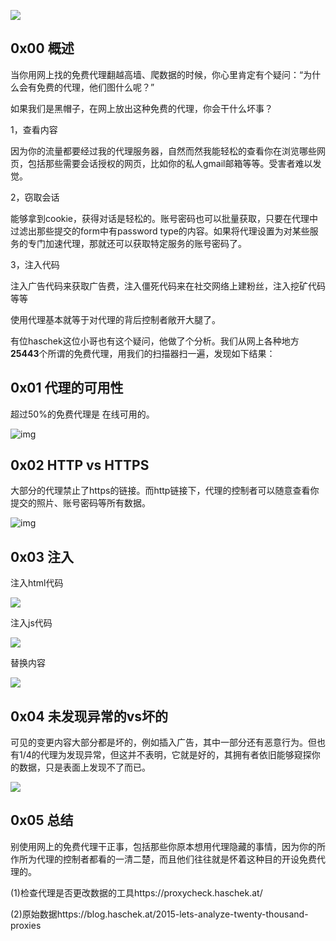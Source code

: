 ![](0/c.png)

## 0x00 概述

当你用网上找的免费代理翻越高墙、爬数据的时候，你心里肯定有个疑问：“为什么会有免费的代理，他们图什么呢？”

如果我们是黑帽子，在网上放出这种免费的代理，你会干什么坏事？

1，查看内容

因为你的流量都要经过我的代理服务器，自然而然我能轻松的查看你在浏览哪些网页，包括那些需要会话授权的网页，比如你的私人gmail邮箱等等。受害者难以发觉。

2，窃取会话

能够拿到cookie，获得对话是轻松的。账号密码也可以批量获取，只要在代理中过滤出那些提交的form中有password type的内容。如果将代理设置为对某些服务的专门加速代理，那就还可以获取特定服务的账号密码了。

3，注入代码

注入广告代码来获取广告费，注入僵死代码来在社交网络上建粉丝，注入挖矿代码等等

使用代理基本就等于对代理的背后控制者敞开大腿了。



有位haschek这位小哥也有这个疑问，他做了个分析。我们从网上各种地方**25443**个所谓的免费代理，用我们的扫描器扫一遍，发现如下结果：



## 0x01 代理的可用性

超过50%的免费代理是 在线可用的。

![img](0/0.png)



 ## 0x02 HTTP vs HTTPS

大部分的代理禁止了https的链接。而http链接下，代理的控制者可以随意查看你提交的照片、账号密码等所有数据。

![img](0/1.png)



## 0x03 注入

注入html代码

![](0/2.png)



注入js代码

![](0/3.png)



替换内容

![](0/6.png)



## 0x04 未发现异常的vs坏的

可见的变更内容大部分都是坏的，例如插入广告，其中一部分还有恶意行为。但也有1/4的代理为发现异常，但这并不表明，它就是好的，其拥有者依旧能够窥探你的数据，只是表面上发现不了而已。

![](0/4.png)



## 0x05 总结

别使用网上的免费代理干正事，包括那些你原本想用代理隐藏的事情，因为你的所作所为代理的控制者都看的一清二楚，而且他们往往就是怀着这种目的开设免费代理的。



(1)检查代理是否更改数据的工具https://proxycheck.haschek.at/

(2)原始数据https://blog.haschek.at/2015-lets-analyze-twenty-thousand-proxies

